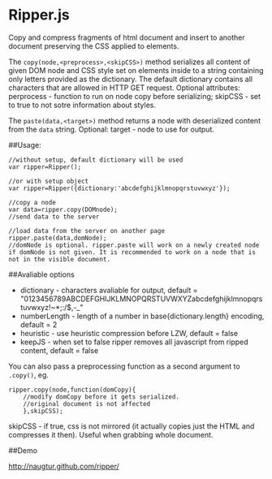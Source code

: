 Ripper.js
======

Copy and compress fragments of html document and insert to another document preserving the CSS applied to elements.

The `copy(node,<preprocess>,<skipCSS>)` method serializes all content of given DOM node and CSS style set on elements inside to a string containing only letters provided as the dictionary. The default dictionary contains all characters that are allowed in HTTP GET request. Optional attributes: perprocess - function to run on node copy before serializing; skipCSS - set to true to not sotre information about styles.

The `paste(data,<target>)` method returns a node with deserialized content from the `data` string. Optional: target - node to use for output.

##Usage:

    //without setup, default dictionary will be used
    var ripper=Ripper();

    //or with setup object
    var ripper=Ripper({dictionary:'abcdefghijklmnopqrstuvwxyz'});

    //copy a node
    var data=ripper.copy(DOMnode);
    //send data to the server

    //load data from the server on another page
    ripper.paste(data,domNode);
    //domNode is optional. ripper.paste will work on a newly created node if domNode is not given. It is recommended to work on a node that is not in the visible document.

##Avaliable options

  - dictionary - characters avaliable for output, default = "0123456789ABCDEFGHIJKLMNOPQRSTUVWXYZabcdefghijklmnopqrstuvwxyz!~*;:/$,-_"
  - numberLength - length of a number in base{dictionary.length} encoding, default = 2
  - heuristic - use heuristic compression before LZW, default = false
  - keepJS - when set to false ripper removes all javascript from ripped content, default = false

You can also pass a preprocessing function as a second argument to `.copy()`, eg.

    ripper.copy(node,function(domCopy){
    	//modify domCopy before it gets serialized.
    	//original document is not affected
    	},skipCSS);

skipCSS - if true, css is not mirrored (it actually copies just the HTML and compresses it then). Useful when grabbing whole document.



##Demo

http://naugtur.github.com/ripper/


